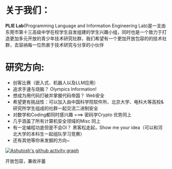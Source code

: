 # 关于我们：
**PLIE Lab**(Programming Language and Information Engineering Lab)是一支由东莞市第十三高级中学在校学生自发组建的学生兴趣小组，同时也是一个致力于打造更加多元开放的青少年技术研究社群，我们希望有一个更加开放包容的的技术社群，去容纳每一位热衷于技术研究与分享的小伙伴

# 研究方向:
- 创客比赛（嵌入式、机器人以及LLM应用）
- 追求手速与烧脑？ Olympics Information!
- 想成为用代码打破并掌握代码帝国？ Web安全
- 希望更有挑战性：可以加入由中国科学院软件所、北京大学、电科大等高校&研究所学生组成的社群一起交流二进制安全
- 对数学和Coding都同时感兴趣 ===> 密码学Crypto 优势同上
- 几乎涵盖了所有计算机安全领域的Misc 同上
- 有一定编程功底但是不会OI？ 黑客松走起，Show me your idea（可以和河北大学的本科生一起组队学习竞赛）
- 还有其他等你来发掘的方向~

[![Ashutosh's github activity graph](https://github-readme-activity-graph.vercel.app/graph?username=DGSSLNO-13HS&theme=react)](https://github.com/ashutosh00710/github-readme-activity-graph)

开放包容，兼收并蓄
